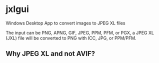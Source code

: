 # jxlgui
Windows Desktop App to convert images to JPEG XL files

The input can be PNG, APNG, GIF, JPEG, PPM, PFM, or PGX, a JPEG XL (JXL) file will be converted to PNG with ICC, JPG, or PPM/PFM.

## Why JPEG XL and not AVIF?